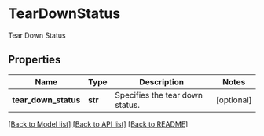 # TearDownStatus

Tear Down Status

## Properties
Name | Type | Description | Notes
------------ | ------------- | ------------- | -------------
**tear_down_status** | **str** | Specifies the tear down status. | [optional] 

[[Back to Model list]](../README.md#documentation-for-models) [[Back to API list]](../README.md#documentation-for-api-endpoints) [[Back to README]](../README.md)


